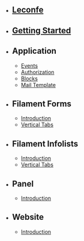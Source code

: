 -   ## [Leconfe](/{{route}}/{{version}}/leconfe)
-   ## [Getting Started](/{{route}}/{{version}}/getting-started)
-   ## Application
    - [Events](/{{route}}/{{version}}/application/events)  
    - [Authorization](/{{route}}/{{version}}/application/Authorization)
    - [Blocks](/{{route}}/{{version}}/application/blocks)
    - [Mail Template](/{{route}}/{{version}}/application/mail-template)
-   ## Filament Forms
    -   [Introduction](/{{route}}/{{version}}/forms/introduction)
    -   [Vertical Tabs](/{{route}}/{{version}}/forms/vertical-tabs)
-   ## Filament Infolists
    -   [Introduction](/{{route}}/{{version}}/infolists/introduction)
    -   [Vertical Tabs](/{{route}}/{{version}}/infolists/vertical-tabs)
-   ## Panel
    -   [Introduction](/{{route}}/{{version}}/panel/introduction)
-   ## Website
    -   [Introduction](/{{route}}/{{version}}/website/introduction)
